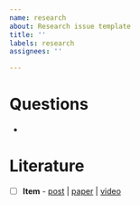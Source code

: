 ```yaml
---
name: research
about: Research issue template
title: ''
labels: research
assignees: ''

---
```


# Questions
 -
# Literature
 - [ ] **Item** - [post]() | [paper]() | [video]()
